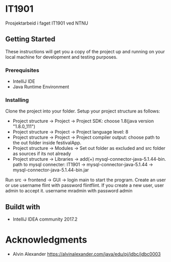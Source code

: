 # IT1901
Prosjektarbeid i faget IT1901 ved NTNU

## Getting Started
These instructions will get you a copy of the project up and running on your local machine for development and testing purposes. 

### Prerequisites
- IntelliJ IDE
- Java Runtime Environment

### Installing
Clone the project into your folder. Setup your project structure as follows:
- Project structure -> Project -> Project SDK: choose 1.8(java version "1.8.0_111")
- Project structure -> Project -> Project language level: 8
- Project structure -> Project -> Project compiler output: choose path to the out folder inside festivalApp.
- Project structure -> Modules -> Set out folder as excluded and src folder as sources if its not already
- Project structure -> Libraries -> add(+) mysql-connector-java-5.1.44-bin. 
path to mysql connecter: IT1901 -> mysql-connector-java-5.1.44 -> mysql-connector-java-5.1.44-bin.jar

Run src -> frontend -> GUI -> login main to start the program.
Create an user or use username flint with password flintflint. If you create a new user, user admin to accept it. username mradmin with password admin

## Buildt with
- IntelliJ IDEA community 2017.2

# Acknowledgments
- Alvin Alexander https://alvinalexander.com/java/edu/pj/jdbc/jdbc0003
